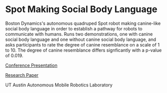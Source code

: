 # Spot Making Social Body Language
Boston Dynamics's autonomous quadruped Spot robot making canine-like social body language in order to establish a pathway for robots to communicate with humans. Runs two demonstrations, one with canine social body language and one without canine social body language, and asks participants to rate the degree of canine resemblance on a scale of 1 to 10. The degree of canine resemblance differs signficantly with a p-value of 0.019.

[Conference Presentation](
https://docs.google.com/presentation/d/1DMjsoGu7AeB01ksL1d4BbpiFfofgNHopHR6yB1G53lk/edit?usp=sharing)

[Research Paper](https://github.com/r-bhalani/spot_social_body_language/blob/dd0333d2f3c3bf1ca755b61ba567a4808f391722/Spot%20Making%20Social%20Body%20Language.pdf)

UT Austin Autonomous Mobile Robotics Laboratory
